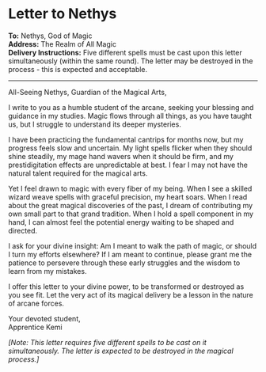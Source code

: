 # Letter to Nethys

**To:** Nethys, God of Magic  
**Address:** The Realm of All Magic  
**Delivery Instructions:** Five different spells must be cast upon this letter simultaneously (within the same round). The letter may be destroyed in the process - this is expected and acceptable.  

---

All-Seeing Nethys, Guardian of the Magical Arts,

I write to you as a humble student of the arcane, seeking your blessing and guidance in my studies. Magic flows through all things, as you have taught us, but I struggle to understand its deeper mysteries.

I have been practicing the fundamental cantrips for months now, but my progress feels slow and uncertain. My light spells flicker when they should shine steadily, my mage hand wavers when it should be firm, and my prestidigitation effects are unpredictable at best. I fear I may not have the natural talent required for the magical arts.

Yet I feel drawn to magic with every fiber of my being. When I see a skilled wizard weave spells with graceful precision, my heart soars. When I read about the great magical discoveries of the past, I dream of contributing my own small part to that grand tradition. When I hold a spell component in my hand, I can almost feel the potential energy waiting to be shaped and directed.

I ask for your divine insight: Am I meant to walk the path of magic, or should I turn my efforts elsewhere? If I am meant to continue, please grant me the patience to persevere through these early struggles and the wisdom to learn from my mistakes.

I offer this letter to your divine power, to be transformed or destroyed as you see fit. Let the very act of its magical delivery be a lesson in the nature of arcane forces.

Your devoted student,  
Apprentice Kemi

*[Note: This letter requires five different spells to be cast on it simultaneously. The letter is expected to be destroyed in the magical process.]*
